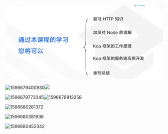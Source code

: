 







![1596679201752](./static/1596679201752.png)

![1596679400930](D:\workspace\pretive\learngit\node\demo\static\1596679400930.png)![](C:\Users\Administrator\AppData\Roaming\Typora\typora-user-images\1596679463678.png)



![1596679773345](C:\Users\Administrator\AppData\Roaming\Typora\typora-user-images\1596679773345.png)![1596679813258](C:\Users\Administrator\AppData\Roaming\Typora\typora-user-images\1596679813258.png)











![1596680261372](C:\Users\Administrator\AppData\Roaming\Typora\typora-user-images\1596680261372.png)













![1596680381636](C:\Users\Administrator\AppData\Roaming\Typora\typora-user-images\1596680381636.png)



![1596680452342](C:\Users\Administrator\AppData\Roaming\Typora\typora-user-images\1596680452342.png)













